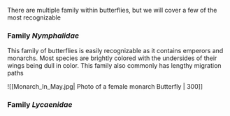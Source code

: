There are multiple family within butterflies, but we will cover a few of the most recognizable

### Family *Nymphalidae*

This family of butterflies is easily recognizable as it contains emperors and monarchs. Most species are brightly colored with the undersides of their wings being dull in color. This family also commonly has lengthy migration paths

![[Monarch_In_May.jpg| Photo of a female monarch Butterfly | 300]]

### Family *Lycaenidae*

